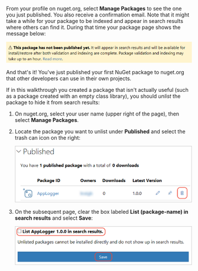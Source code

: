 From your profile on nuget.org, select **Manage Packages** to see the one you just published. You also receive a confirmation email. Note that it might take a while for your package to be indexed and appear in search results where others can find it. During that time your package page shows the message below:

![This package has not been indexed yet. It will appear in search results and will be available for install/restore after indexing is complete.](../media/QS_Create-03-NotIndexed.png)

And that's it! You've just published your first NuGet package to nuget.org that other developers can use in their own projects.

If in this walkthrough you created a package that isn't actually useful (such as a package created with an empty class library), you should *unlist* the package to hide it from search results:

1. On nuget.org, select your user name (upper right of the page), then select **Manage Packages**.

1. Locate the package you want to unlist under **Published** and select the trash can icon on the right:

    ![Trash can icon shown for a package listing on nuget.org](../media/qs_create-vs-03-trash-can.png)

1. On the subsequent page, clear the box labeled **List (package-name) in search results** and select **Save**:

    ![Clearing the List checkbox for a package on nuget.org](../media/qs_create-vs-04-unlist.png)